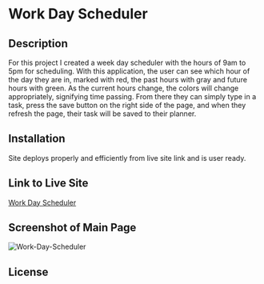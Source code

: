 # Work Day Scheduler

## Description

For this project I created a week day scheduler with the hours of 9am to 5pm for scheduling. With this application, the user can see which hour of the day they are in, marked with red, the past hours with gray and future hours with green. As the current hours change, the colors will change appropriately, signifying time passing. From there they can simply type in a task, press the save button on the right side of the page, and when they refresh the page, their task will be saved to their planner. 

## Installation

Site deploys properly and efficiently from live site link and is user ready.

## Link to Live Site

[Work Day Scheduler](https://mkokich.github.io/Work-Day-Scheduler/)

## Screenshot of Main Page

![Work-Day-Scheduler](https://user-images.githubusercontent.com/75143471/109443266-1c6a7d00-7a08-11eb-8e94-7243731ad1ee.png)

## License